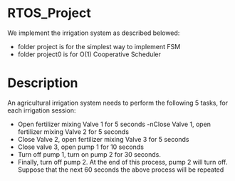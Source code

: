 # RTOS_Project
We implement the  irrigation system as described belowed:
- folder project is for the simplest way to implement FSM
- folder project0 is for O(1) Cooperative Scheduler
# Description
An agricultural irrigation system needs to perform the following 5 tasks, for each irrigation session:
- Open fertilizer mixing Valve 1 for 5 seconds
-nClose Valve 1, open fertilizer mixing Valve 2 for 5 seconds
- Close Valve 2, open fertilizer mixing Valve 3 for 5 seconds
- Close valve 3, open pump 1 for 10 seconds
- Turn off pump 1, turn on pump 2 for 30 seconds.
- Finally, turn off pump 2.
At the end of this process, pump 2 will turn off. Suppose that the next 60 seconds the above process will be repeated
